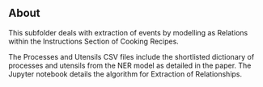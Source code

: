 ## About
This subfolder deals with extraction of events by modelling as Relations within the Instructions Section of Cooking Recipes.

The Processes and Utensils CSV files include the shortlisted dictionary of processes and utensils from the NER model as detailed in the paper. The Jupyter notebook details the algorithm for Extraction of Relationships.
